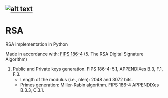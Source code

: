 [![alt text](https://img.shields.io/badge/python-3.8-red)](https://python.org)
---
# RSA
RSA implementation in Python 

Made in accordance with: [FIPS 186-4](https://csrc.nist.gov/publications/detail/fips/186/4/final) (5. The RSA Digital Signature Algorithm)

1. Public and Private keys generation. FIPS 186-4: 5.1, APPENDIXes B.3, F.1, F.3.
    - Length of the modulus (i.e., nlen): 2048 and 3072 bits.
    - Primes generation: Miller-Rabin algorithm. FIPS 186-4 APPENDIXes B.3.3, C.3.1.
